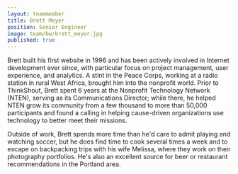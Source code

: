 ```yaml
---
layout: teammember
title: Brett Meyer
position: Senior Engineer
image: team/bw/brett_meyer.jpg
published: true
---
```

Brett built his first website in 1996 and has been actively involved in Internet development ever since, with particular focus on project management, user experience, and analytics. A stint in the Peace Corps, working at a radio station in rural West Africa, brought him into the nonprofit world. Prior to ThinkShout, Brett spent 6 years at the Nonprofit Technology Network (NTEN), serving as its Communications Director; while there, he helped NTEN grow its community from a few thousand to more than 50,000 participants and found a calling in helping cause-driven organizations use technology to better meet their missions.

Outside of work, Brett spends more time than he'd care to admit playing and watching soccer, but he does find time to cook several times a week and to escape on backpacking trips with his wife Melissa, where they work on their photography portfolios. He's also an excellent source for beer or restaurant recommendations in the Portland area.